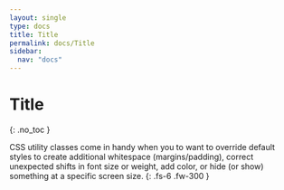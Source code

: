 ```yaml
---
layout: single
type: docs
title: Title
permalink: docs/Title
sidebar:
  nav: "docs"
---
```


# Title
{: .no_toc }

CSS utility classes come in handy when you to want to override default styles to create additional whitespace (margins/padding), correct unexpected shifts in font size or weight, add color, or hide (or show) something at a specific screen size.
{: .fs-6 .fw-300 }
